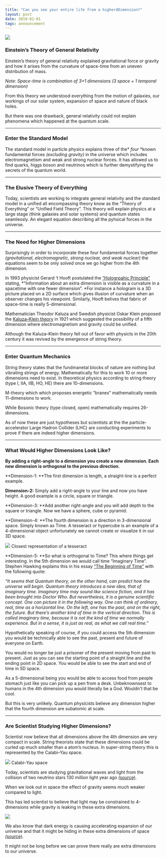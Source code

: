 ```yaml
---
title: "Can you see your entire life from a higherdDimension?"
layout: post
date: 2019-01-01
tags: announcement
---
```




![](https://cdn-images-1.medium.com/max/2560/1*N85BFqgZkHZee5bWT1XN1w.jpeg)

### Einstein’s Theory of General Relativity

Einstein’s theory of general relativity explained gravitational force or gravity
and how it arises from the curvature of space-time from an uneven distribution
of mass.

*Note: Space-time is combination of 3+1 dimensions (3 space + 1 temporal
dimension)*

From this theory we understood everything from the motion of galaxies, our
workings of our solar system, expansion of space and nature of black holes.

But there was one drawback, general relativity could not explain phenomena which
happened at the quantum scale.

*****

### Enter the Standard Model

The standard model in particle physics explains three of the* *four* *known
fundamental forces *(excluding gravity)* in the universe which includes
electromagnetism and weak and strong nuclear forces. It has allowed us to find
quarks, higgs boson and neutrinos which is further demystifying the secrets of
the quantum world.

*****

### **The Elusive Theory of Everything**

Today, scientists are working to integrate general relativity and the standard
model in a unified all encompassing theory know as the “Theory of Everything” or
“Unified Field Theory”. This theory will explain physics at a large stage (think
galaxies and solar systems) and quantum states seamlessly. An elegant equation
describing all the pyhsical forces in the universe.

*****

### The Need for Higher Dimensions

Surprisingly in order to incorporate these four fundamental forces together
*(gravitational, electromagnetic, strong nuclear, and weak nuclear)* the
equations seem to be only solved once we go higher from the 4th dimension.

In 1993 physicist Gerard ‘t Hooft postulated the [“Hologrpahic
Principle”](https://en.wikipedia.org/wiki/Holographic_principle) stating,
*“Information about an extra dimension is visible as a curvature in a spacetime
with one fewer dimension”. *For instance a hologram is a 3D picture placed on a
2D surface which gives illusion of curvature when an observer changes his
viewpoint. Similarly, Hooft belives that fabric of space-time is really
5-dimensional.

Mathematician Theodor Kaluza and Swedish physicist Oskar Klein proposed the
[Kaluza–Klein theory](https://en.wikipedia.org/wiki/KaluzaâKlein_theory) in
1921 which suggested the possibility of a fifth dimension where electromagnetism
and gravity could be unified.

Although the Kaluza–Klein theory fell out of favor with physicts in the 20th
century it was revived by the emergence of string theory.

*****

### Enter Quantum Mechanics

String theory states that the fundmanetal blocks of nature are nothing but
vibrating strings of energy. Mathematically for this to work 10 or more
dimensions need to exist. In theoretical physics according to string theory
(type I, IIA, IIB, HO, HE) there are 10-dimensions.

M-theory which which proposes energetic “branes” mathematically needs
11-dimensions to work.

While Bosonic theory (type closed, open) mathematically requires 26-dimensions.

As of now these are just hypotheses but scientists at the the
particle-accelerator Large Hadron Collider (LHC) are conducting experiments to
prove if there are indeed higher dimensions.

*****

### **What Would Higher Dimensions Look Like?**

**By adding a right-angle to a dimension you create a new dimension. Each new
dimension is orthogonal to the previous direction.**

**Dimension-1: **The first dimension is length, a straight-line is a perfect
example.

**Dimension-2:** Simply add a right-angle to your line and now you have height.
A good example is a circle, square or triangle.

**Dimension-3: **Add another right-angle and you will add depth to the square or
triangle. Now we have a sphere, cube or pyramid.

**Dimension-4: **The fourth dimension is a direction in 3-dimensional space.
Simply known as Time. A tesseract or hypercube is an example of a 4-dimensional
object unfortunately we cannot create or visualize it in our 3D space.

![](https://cdn-images-1.medium.com/max/800/1*LGj_1Srkl74hXtlCyR2MDQ.gif)
<span class="figcaption_hack">Closest representation of a tesseract</span>

**Dimension-5: **So what is orthogonal to Time? This where things get
interesting. In the 5th dimension we would call time “Imaginary Time”. Stephen
Hawking explains this in his essay [“The Beginning of
Time”](http://www.hawking.org.uk/the-beginning-of-time.html) with the following
quote:

*“It seems that Quantum theory, on the other hand, can predict how the universe
will begin. Quantum theory introduces a new idea, that of imaginary time.
Imaginary time may sound like science fiction, and it has been brought into
Doctor Who. But nevertheless, it is a genuine scientific concept. One can
picture it in the following way. One can think of ordinary, real, time as a
horizontal line. On the left, one has the past, and on the right, the future.
But there’s another kind of time in the vertical direction. This is called
imaginary time, because it is not the kind of time we normally experience. But
in a sense, it is just as real, as what we call real time.”*

Hypothetically speaking of course, if you could access the 5th dimension you
would be technically able to see the past, present and future of everyone on
Earth.

You would no longer be just a prisoner of the present moving from past to
present. Just as you can see the starting point of a straight line and the
ending point in 2D space. You would be able to see the start and end of time in
5D space.

As a 5-dimensional being you would be able to access food from people stomach
just like you can pick up a pen from a desk. Unbeknownsest to humans in the 4th
dimension you would literally be a God. Wouldn't that be cool.

But this is very unlikely. Quantum physicists believe any dimension higher that
the fourth dimension are subatomic at scale.

*****

### **Are Scientist Studying Higher Dimensions?**

Scientist now believe that all dimensions above the 4th dimension are very
compact in scale. String theorists state that these dimensions could be curled
up much smaller than a atom’s nucleus. In super-string theory this is
represented by the Calabi–Yau space.

![](https://cdn-images-1.medium.com/max/800/1*5IsQhhmm56zQmTd4D17fig.gif)
<span class="figcaption_hack">Calabi–Yau space</span>

Today, scientists are studying gravitational waves and light from the collision
of two neutrino stars 130 million light year ago
[(source)](https://www.ligo.org/science/Publication-S5LV_ANTARES/index.php).

When we look out in space the effect of gravity seems much weaker compared to
light.

This has led scientist to believe that light may be constrained to 4-dimensions
while gravity is leaking in these extra dimensions.

![](https://cdn-images-1.medium.com/max/800/1*4oxlEEl6IGl2fKfDAlG8Mw.jpeg)
<span class="figcaption_hack"></span>

We also know that dark energy is causing accelerating expansion of our universe
and that it might be hiding in these extra dimensions of space
[(source)](https://www.newscientist.com/article/dn12261-is-dark-energy-lurking-in-hidden-spatial-dimensions/).

It might not be long before we can prove there really are extra dimensions to
our universe.

